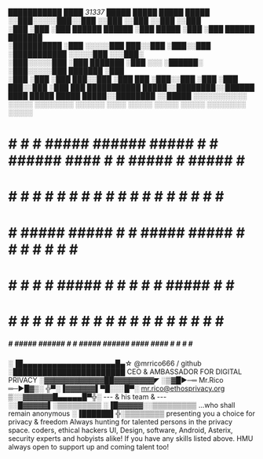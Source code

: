  ███████████  ████    *31337*         █████      █████   █████            █████   
░░███░░░░░███░░███                    ░░███      ░░███   ░░███            ░░███    
 ░███    ░███ ░███   ██████    ██████  ░███ █████ ░███    ░███   ██████   ███████  
 ░██████████  ░███  ░░░░░███  ███░░███ ░███░░███  ░███████████  ░░░░░███ ░░░███░   
 ░███░░░░░███ ░███   ███████ ░███ ░░░  ░██████░   ░███░░░░░███   ███████   ░███    
 ░███    ░███ ░███  ███░░███ ░███  ███ ░███░░███  ░███    ░███  ███░░███   ░███ ███
 ███████████  █████░░████████░░██████  ████ █████ █████   █████░░████████  ░░█████ 
░░░░░░░░░░░  ░░░░░  ░░░░░░░░  ░░░░░░  ░░░░ ░░░░░ ░░░░░   ░░░░░  ░░░░░░░░    ░░░░░  
 #####                              #####                                            
#     # #   # #####  ###### #####  #     # ######  ####  #    # #####  # ##### #   # 
#        # #  #    # #      #    # #       #      #    # #    # #    # #   #    # #  
#         #   #####  #####  #    #  #####  #####  #      #    # #    # #   #     #   
#         #   #    # #      #####        # #      #      #    # #####  #   #     #   
#     #   #   #    # #      #   #  #     # #      #    # #    # #   #  #   #     #   
 #####    #   #####  ###### #    #  #####  ######  ####   ####  #    # #   #     #   
 ░▐█▄▄▄▄▄▄▄▄▄▄▄▄▄▄▄▄▄▄▄█▄☆       @mrrico666 / github
░███████████████████████  CEO & AMBASSADOR FOR DIGITAL PRIVACY
░▓▓▓▓▓▓▓▓▓▓▓▓██▓▓▓▓▓▓▓▓◤        ░▒▓█►─═ Mr.Rico ═─►█▓▒░
╬▀░▐▓▓▓▓▓▓▌▀█░░░█▀░             mr.rico@ethosprivacy.org
▒░░▓▓▓▓▓▓█▄▄▄▄▄█▀╬░               --- & his team & ---
░░█▓▓▓▓▓▌░▒▒▒▒▒▒▒▒▒
░▐█▓▓▓▓▓░░▒▒▒▒▒▒▒▒▒           ...who shall remain anonymous
░▐██████▌╬░▒▒▒▒▒▒▒▒      presenting you a choice for privacy & freedom
Always hunting for talented persons in the privacy space. coders, ethical hackers
UI, Design, software, Android, Asterix, security experts and hobyists alike!
If you have any skills listed above. HMU always open to support up and coming talent too!
